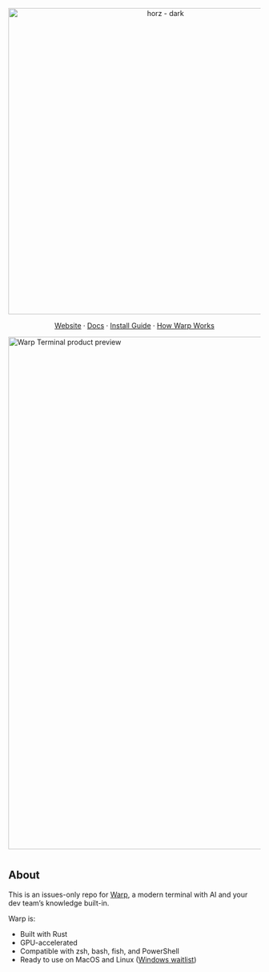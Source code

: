 <p align="center">
    <a href="https://app.warp.dev/get_warp">
    <img width="612" alt="horz - dark" src="https://storage.googleapis.com/warpdotdev-content/warp_logo-21_10.png">
    </a>
</p>

<p align="center">
  <a href="https://www.warp.dev">Website</a>
  ·
  <a href="https://docs.warp.dev">Docs</a>
  ·
  <a href="https://docs.warp.dev/getting-started/getting-started-with-warp">Install Guide</a>
  ·
  <a href="https://www.warp.dev/blog/how-warp-works">How Warp Works</a>
</p>

<a href="https://www.warp.dev">
    <img width="1024" alt="Warp Terminal product preview" src="https://storage.googleapis.com/warpdotdev-content/warp-product-24_10.png">
</a>

<h1></h1>

## About

This is an issues-only repo for [Warp](https://www.warp.dev), a modern terminal with AI and your dev team’s knowledge built-in.

Warp is:
* Built with Rust
* GPU-accelerated
* Compatible with zsh, bash, fish, and PowerShell
* Ready to use on MacOS and Linux ([Windows waitlist](https://www.warp.dev/windows-terminal))
